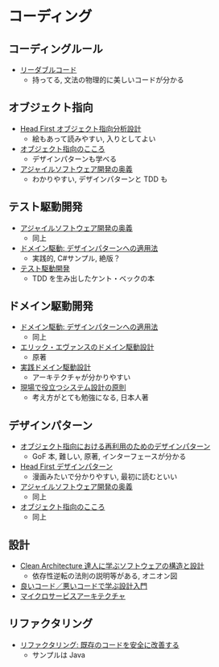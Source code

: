 # コーディング

## コーディングルール

- [リーダブルコード](https://www.oreilly.co.jp/books/9784873115658/)
  - 持ってる, 文法の物理的に美しいコードが分かる

## オブジェクト指向

- [Head First オブジェクト指向分析設計](https://www.oreilly.co.jp/books/9784873113494/)
  - 絵もあって読みやすい, 入りとしてよい
- [オブジェクト指向のこころ](https://www.maruzen-publishing.co.jp/item/?book_no=294729)
  - デザインパターンも学べる
- [アジャイルソフトウェア開発の奥義](https://www.sbcr.jp/product/4797347784/)
  - わかりやすい, デザインパターンと TDD も

## テスト駆動開発

- [アジャイルソフトウェア開発の奥義](https://www.sbcr.jp/product/4797347784/)
  - 同上
- [ドメイン駆動: デザインパターンへの適用法](https://ndlsearch.ndl.go.jp/books/R100000002-I000009307504)
  - 実践的, C#サンプル, 絶版？
- [テスト駆動開発](https://shop.ohmsha.co.jp/shopdetail/000000004967/)
  - TDD を生み出したケント・ベックの本

## ドメイン駆動開発

- [ドメイン駆動: デザインパターンへの適用法](https://ndlsearch.ndl.go.jp/books/R100000002-I000009307504)
  - 同上
- [エリック・エヴァンスのドメイン駆動設計](https://www.shoeisha.co.jp/book/detail/9784798126708)
  - 原著
- [実践ドメイン駆動設計](https://www.shoeisha.co.jp/book/detail/9784798131610)
  - アーキテクチャが分かりやすい
- [現場で役立つシステム設計の原則](https://gihyo.jp/book/2017/978-4-7741-9087-7)
  - 考え方がとても勉強になる, 日本人著

## デザインパターン

- [オブジェクト指向における再利用のためのデザインパターン](https://www.sbcr.jp/product/4797311126/)
  - GoF 本, 難しい, 原著, インターフェースが分かる
- [Head First デザインパターン](https://www.oreilly.co.jp/books/9784873119762/)
  - 漫画みたいで分かりやすい, 最初に読むといい
- [アジャイルソフトウェア開発の奥義](https://www.sbcr.jp/product/4797347784/)
  - 同上
- [オブジェクト指向のこころ](https://www.maruzen-publishing.co.jp/item/?book_no=294729)
  - 同上

## 設計

- [Clean Architecture 達人に学ぶソフトウェアの構造と設計](https://www.amazon.co.jp/dp/4048930656)
  - 依存性逆転の法則の説明等がある, オニオン図
- [良いコード／悪いコードで学ぶ設計入門](https://www.amazon.co.jp/gp/aw/d/B09Y1MWK9N)
- [マイクロサービスアーキテクチャ](https://www.amazon.co.jp/dp/4873117607)

## リファクタリング

- [リファクタリング: 既存のコードを安全に改善する](https://www.ohmsha.co.jp/book/9784274224546/)
  - サンプルは Java
